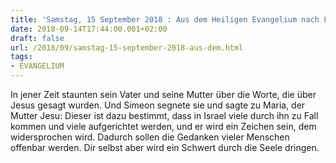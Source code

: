 ```yaml
---
title: 'Samstag, 15 September 2018 : Aus dem Heiligen Evangelium nach Lukas - Lk 2,33-35.'
date: 2018-09-14T17:44:00.001+02:00
draft: false
url: /2018/09/samstag-15-september-2018-aus-dem.html
tags: 
- EVANGELIUM
---
```


In jener Zeit staunten sein Vater und seine Mutter über die Worte, die über Jesus gesagt wurden. Und Simeon segnete sie und sagte zu Maria, der Mutter Jesu: Dieser ist dazu bestimmt, dass in Israel viele durch ihn zu Fall kommen und viele aufgerichtet werden, und er wird ein Zeichen sein, dem widersprochen wird. Dadurch sollen die Gedanken vieler Menschen offenbar werden. Dir selbst aber wird ein Schwert durch die Seele dringen.